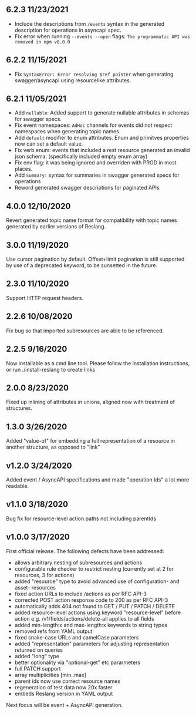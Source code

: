 ## 6.2.3 11/23/2021

- Include the descriptions from `/events` syntax in the generated description for operations in asyncapi spec.
- Fix error when running `--events --open` flags: `The programmatic API was removed in npm v8.0.0`

## 6.2.2 11/15/2021

- Fix `SyntaxError: Error resolving $ref pointer` when generating swagger/asyncapi using resourcelike attributes.

## 6.2.1 11/05/2021

- Add `nullable`: Added support to generate nullable attributes in schemas for swagger specs.
- Fix event namespaces: `AdHoc` channels for events did not respect namespaces when generating topic names.
- Add `default` modifier to enum attributes. Enum and primitves properties now can set a default value.
- Fix verb enum: events that included a rest resource generated an invalid json schema. (specifically included empty enum array)
- Fix env flag: it was being ignored and overriden with PROD in most places.
- Add `Summary:` syntax for summaries in swagger generated specs for operations   
- Reword generated swagger descriptions for paginated APIs

## 4.0.0 12/10/2020

Revert generated topic name format for compatibility with topic names generated by earlier versions of Reslang.

## 3.0.0 11/19/2020

Use cursor pagination by default. Offset+limit pagination is still supported by use of a deprecated keyword, to be sunsetted in the future.

## 2.3.0 11/10/2020

Support HTTP request headers.

## 2.2.6 10/08/2020

Fix bug so that imported subresources are able to be referenced.

## 2.2.5 9/16/2020

Now installable as a cmd line tool. Please follow the installation instructions, or run ./install-reslang to create links

## 2.0.0 8/23/2020

Fixed up inlining of attributes in unions, aligned now with treatment of structures.

## 1.3.0 3/26/2020

Added "value-of" for embedding a full representation of a resource in another structure, as opposed to "link"

## v1.2.0 3/24/2020

Added event / AsyncAPI specifications and made "operation Ids" a lot more readable.

## v1.1.0 3/18/2020

Bug fix for resource-level action paths not including parentIds

## v1.0.0 3/17/2020

First official release. The following defects have been addressed:

-   allows arbitrary nesting of subresources and actions
-   configurable rule checker to restrict nesting (currently set at 2 for resources, 3 for actions)
-   added "resource" type to avoid advanced use of configuration- and asset- resources
-   fixed action URLs to include /actions as per RFC API-3
-   corrected POST action response code to 200 as per RFC API-3
-   automatically adds 404 not found to GET / PUT / PATCH / DELETE
-   added resource-level actions using keyword "resource-level" before action e.g. /v1/fields/actions/delete-all applies to all fields
-   added min-length:x and max-length:x keywords to string types
-   removed refs from YAML output
-   fixed snake-case URLs and camelCase parameters
-   added "representation" parameters for adjusting representation returned on queries
-   added "long" type
-   better optionality via "optional-get" etc pararmeters
-   full PATCH support
-   array multiplicities [min..max]
-   parent ids now use correct resource names
-   regeneration of test data now 20x faster
-   embeds Reslang version in YAML output

Next focus will be event + AsyncAPI generation.
